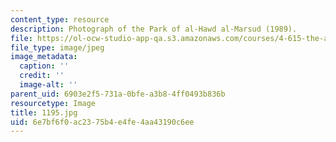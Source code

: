 ```yaml
---
content_type: resource
description: Photograph of the Park of al-Hawd al-Marsud (1989).
file: https://ol-ocw-studio-app-qa.s3.amazonaws.com/courses/4-615-the-architecture-of-cairo-spring-2002/6e7bf6f0ac2375b4e4fe4aa43190c6ee_1195.jpg
file_type: image/jpeg
image_metadata:
  caption: ''
  credit: ''
  image-alt: ''
parent_uid: 6903e2f5-731a-0bfe-a3b8-4ff0493b836b
resourcetype: Image
title: 1195.jpg
uid: 6e7bf6f0-ac23-75b4-e4fe-4aa43190c6ee
---
```

